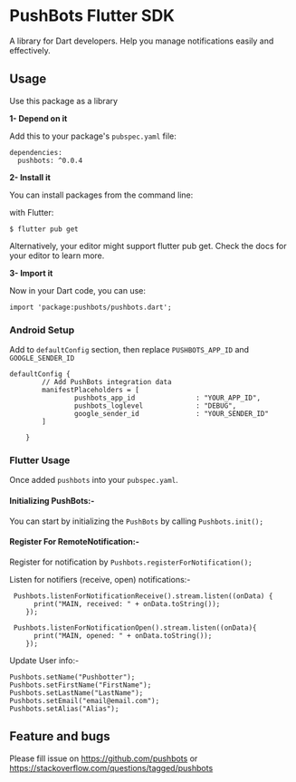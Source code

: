 # PushBots Flutter SDK

A library for Dart developers. Help you manage notifications easily and effectively.

## Usage


Use this package as a library

**1- Depend on it**

Add this to your package's `pubspec.yaml` file:


````
dependencies:
  pushbots: ^0.0.4
````



**2- Install it**

You can install packages from the command line:

with Flutter:


````
$ flutter pub get
````

Alternatively, your editor might support flutter pub get. Check the docs for your editor to learn more.




**3- Import it**

Now in your Dart code, you can use:

````
import 'package:pushbots/pushbots.dart';
````


### Android Setup

Add to `defaultConfig` section, then replace `PUSHBOTS_APP_ID` and `GOOGLE_SENDER_ID`


````
defaultConfig {
        // Add PushBots integration data
        manifestPlaceholders = [
                pushbots_app_id               : "YOUR_APP_ID",
                pushbots_loglevel             : "DEBUG",
                google_sender_id              : "YOUR_SENDER_ID"
        ]

    }

````




### Flutter Usage






Once added `pushbots` into your `pubspec.yaml`.

#### Initializing PushBots:-

You can start by initializing the `PushBots` by calling `Pushbots.init();`

#### Register For RemoteNotification:-

Register for notification by `Pushbots.registerForNotification();`




Listen for notifiers (receive, open) notifications:-


````
 Pushbots.listenForNotificationReceive().stream.listen((onData) {
      print("MAIN, received: " + onData.toString());
    });

 Pushbots.listenForNotificationOpen().stream.listen((onData){
      print("MAIN, opened: " + onData.toString());
    });
````


Update User info:-



````
Pushbots.setName("Pushbotter");
Pushbots.setFirstName("FirstName");
Pushbots.setLastName("LastName");
Pushbots.setEmail("email@email.com");
Pushbots.setAlias("Alias");

````



## Feature and bugs

Please fill issue on https://github.com/pushbots or https://stackoverflow.com/questions/tagged/pushbots
